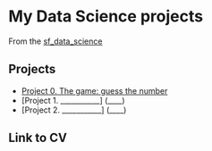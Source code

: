 # My Data Science projects

From the [sf_data_science](https://github.com/user-NA-me/sf_data_science)

## Projects

* [Project 0. The game: guess the number](https://github.com/user-NA-me/sf_data_science)
* [Project 1. ___________] (____)
* [Project 2. ___________] (____)

## Link to CV
